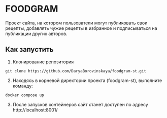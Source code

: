 # FOODGRAM
Проект сайта, на котором пользователи могут публиковать свои рецепты, добавлять чужие рецепты в избранное и подписываться на публикации других авторов.

## Как запустить

1. Клонирование репозитория
```
git clone https://github.com/DaryaBorovinskaya/foodgram-st.git
```

2. Находясь в корневой директории проекта (foodgram-st), выполните команду:
```
docker compose up
```

3. После запусков контейнеров сайт станет доступен по адресу http://localhost:8001/